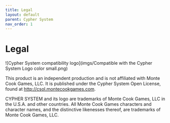 ```yaml
---
title: Legal
layout: default
parent: Cypher System
nav_order: 1
---
```

# Legal

![Cypher System compatibility logo](imgs/Compatible with the Cypher System Logo color small.png)

This product is an independent production and is not affiliated with Monte Cook Games, LLC. It is published under the Cypher System Open License, found at http://csol.montecookgames.com.

CYPHER SYSTEM and its logo are trademarks of Monte Cook Games, LLC in the U.S.A. and other countries. All Monte Cook Games characters and character names, and the distinctive likenesses thereof, are trademarks of Monte Cook Games, LLC.


